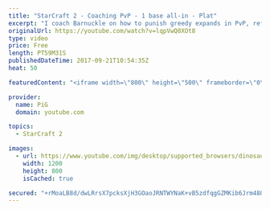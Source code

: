 ```yaml
---
title: "StarCraft 2 - Coaching PvP - 1 base all-in - Plat"
excerpt: "I coach Barnuckle on how to punish greedy expands in PvP, refining his 1-base all-in -- Watch live at https://www.twitch.tv/x5_pig"
originalUrl: https://youtube.com/watch?v=lqpVwQ0XOt8
type: video
price: Free
length: PT59M31S
publishedDateTime: 2017-09-21T10:54:35Z
heat: 50

featuredContent: "<iframe width=\"800\" height=\"500\" frameborder=\"0\" src=\"https://www.youtube.com/embed/lqpVwQ0XOt8\" allow=\"accelerometer; autoplay; encrypted-media; gyroscope; picture-in-picture\" allowfullscreen></iframe>"

provider:
  name: PiG
  domain: youtube.com

topics:
  - StarCraft 2

images:
  - url: https://www.youtube.com/img/desktop/supported_browsers/dinosaur.png
    width: 1200
    height: 800
    isCached: true

secured: "+rMoaLB8d/dwLRrsX7pcksXjH3GOaoJRNTWYNaK+vB5zdfqgGZMKib6Jrm48OvKO1mYCkdwZE1XzWXmFcgPPnn2GzHy5KC73uePo5ZbRz9pO3T5FrzAOh/OiskI+9DmcoRvtp43OQA/sP2S2viVRwZOqmj8v7uwhcq+ONvfl943IYXrDtvMMcSsb2UIZXTh1pe5FN8wcGVbSLs2THAiQA2DWZj+idXBr3E1VXiGbBB/fPDZB0hJSuQPHkQ8RUvK65RFVO4kBjVZdAF3ON5OEOFZwgLGo5UXfzMu2hLWoK6mhmDprPVs9g+gDfcx3/3B3zGmQ0vZufLlV79bHixlse+KI8BOUAXF7O+qTWeSFr38Zc9S69i7BnHY8P6k7wyk3WLXIxOxskxlpQ72cFKPDkJ+29+sJxK1Qq2s9PElF2Bo=;5baXTg+uzMKs2/fN6IA9RQ=="
---
```


